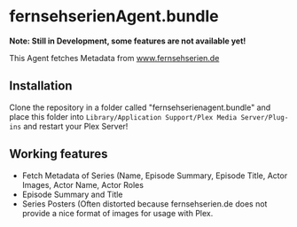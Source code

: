 
# fernsehserienAgent.bundle
**Note: Still in Development, some features are not available yet!**

This Agent fetches Metadata from www.fernsehserien.de

## Installation
Clone the repository in a folder called "fernsehserienagent.bundle" and place this folder into `Library/Application Support/Plex Media Server/Plug-ins` and restart your Plex Server!

## Working features
- Fetch Metadata of Series (Name, Episode Summary, Episode Title, Actor Images, Actor Name, Actor Roles
- Episode Summary and Title
- Series Posters (Often distorted because fernsehserien.de does not provide a nice format of images for usage with Plex.